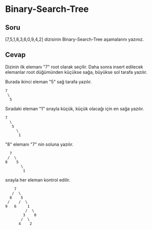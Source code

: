 # Binary-Search-Tree

## Soru

[7,5,1,8,3,6,0,9,4,2] dizisinin Binary-Search-Tree aşamalarını yazınız.

## Cevap

Dizinin ilk elemanı "7" root olarak seçilir. Daha sonra insert edilecek elemanlar root düğümünden küçükse sağa, büyükse sol tarafa yazılır.

Burada ikinci eleman "5" sağ tarafa yazılır.
```
7
 \
  5
``` 
Sıradaki eleman "1" sırayla küçük, küçük olacağı için en sağa yazılır.
```
7
  \
   5
     \
      1
```
"8" elemanı "7" nin soluna yazılır.
```
  7
 /  \
8    5
       \
        1
```
sırayla her eleman kontrol edilir.
```
    7
   /  \
  8    5
 /    /  \
9   6     1
         /  \
        3    0
       /  \
      4    2
```
